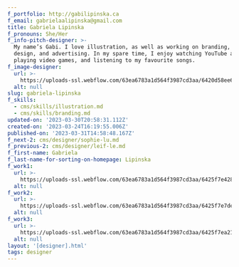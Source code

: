 ```yaml
---
f_portfolio: http://gabilipinska.ca
f_email: gabrielaalipinska@gmail.com
title: Gabriela Lipinska
f_pronouns: She/Her
f_info-pitch-designer: >-
  My name’s Gabi. I love illustration, as well as working on branding, logo
  design, and advertising. In my spare time, I enjoy watching YouTube and shows,
  playing video games, and listening to my favourite songs. 
f_image-designer:
  url: >-
    https://uploads-ssl.webflow.com/63ea6783a1d564f3987cd3aa/6420d58ee6ce551178102ba8_gabriela-lipinska-1.jpg
  alt: null
slug: gabriela-lipinska
f_skills:
  - cms/skills/illustration.md
  - cms/skills/branding.md
updated-on: '2023-03-30T20:58:31.112Z'
created-on: '2023-03-24T16:19:55.006Z'
published-on: '2023-03-31T14:58:48.167Z'
f_next-2: cms/designer/sophie-lu.md
f_previous-2: cms/designer/leif-le.md
f_first-name: Gabriela
f_last-name-for-sorting-on-homepage: Lipinska
f_work1:
  url: >-
    https://uploads-ssl.webflow.com/63ea6783a1d564f3987cd3aa/6425f7e428c51783b80ae9fb_lipinska-gabriela-1.jpg
  alt: null
f_work2:
  url: >-
    https://uploads-ssl.webflow.com/63ea6783a1d564f3987cd3aa/6425f7e7de702f77832fb785_lipinska-gabriela-2.jpg
  alt: null
f_work3:
  url: >-
    https://uploads-ssl.webflow.com/63ea6783a1d564f3987cd3aa/6425f7ea2189e29ea3a6f89c_lipinska-gabriela-3.jpg
  alt: null
layout: '[designer].html'
tags: designer
---
```



